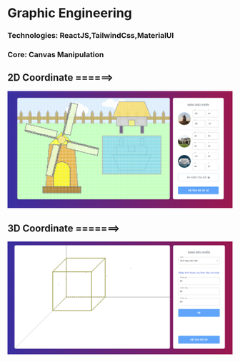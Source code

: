 # Graphic Engineering

### Technologies: ReactJS,TailwindCss,MaterialUI


### Core: Canvas Manipulation

## 2D Coordinate ======>

![The San Juan Mountains are beautiful!](/public/2dCoordinate.png "San Juan Mountains")

## 3D Coordinate =======>

![The San Juan Mountains are beautiful!](/public/3dCoordiante.png "San Juan Mountains")
